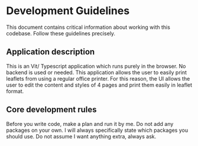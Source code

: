 # Development Guidelines

This document contains critical information about working with this codebase. Follow these guidelines precisely.

## Application description 
This is an Vit/ Typescript application which runs purely in the browser. No backend is used or needed. This application allows the user to easily print leaflets from using a regular office printer. For this reason, the UI allows the user to edit the content and styles of 4 pages and print them easily in leaflet format. 

## Core development rules
Before you write code, make a plan and run it by me. Do not add any packages on your own. I will always specifically state which packages you should use. Do not assume I want anything extra, always ask. 